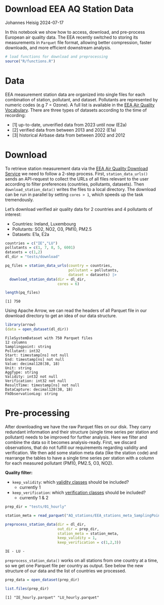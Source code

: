 # Download EEA AQ Station Data
Johannes Heisig
2024-07-17

In this notebook we show how to access, download, and pre-process
European air quality data. The EEA recently switched to storing its
measurements in `Parquet` file format, allowing better compression,
faster downloads, and more efficient downstream analysis.

``` r
# load functions for download and preprocessing
source("R/functions.R")
```

# Data

EEA measurement station data are organized into single files for each
combination of station, pollutant, and dataset. Pollutants are
represented by numeric codes (e.g 7 = Ozone). A full list is available
in the [EEA Air Quality
Vocabulary](https://dd.eionet.europa.eu/vocabulary/aq/pollutant/view).
There are three types of datasets according to the time of recording:

- \[1\] up-to-date, unverified data from 2023 until now (E2a)
- \[2\] verified data from between 2013 and 2022 (E1a)
- \[3\] historical Airbase data from between 2002 and 2012

# Download

To retrieve station measurement data via the [EEA Air Quality Download
Service](https://eeadmz1-downloads-webapp.azurewebsites.net/) we need to
follow a 2-step process. First, `station_data_urls()` sends an
API-request to collect the URLs of all files relevant to the user
according to filter preferences (countries, pollutants, datasets). Then
`download_station_data()` writes the files to a local directory. The
download can be run in parallel by setting `cores > 1`, which speeds up
the task tremendously.

Let’s download verified air quality data for 2 countries and 4
pollutants of interest:

- Countries: Ireland, Luxembourg
- Pollutants: SO2, NO2, O3, PM10, PM2.5
- Datasets: E1a, E2a

``` r
countries = c("IE","LU")
pollutants = c(1, 7, 8, 5, 6001)
datasets = c(1,2)
dl_dir = "tests/download"

pq_files = station_data_urls(country = countries, 
                             pollutant = pollutants, 
                             dataset = datasets) |> 
  download_station_data(dir = dl_dir, 
                        cores = 6)
```

``` r
length(pq_files)
```

    [1] 750

Using Apache Arrow, we can read the headers of all Parquet file in our
download directory to get an idea of our data structure.

``` r
library(arrow)
(data = open_dataset(dl_dir))
```

    FileSystemDataset with 750 Parquet files
    12 columns
    Samplingpoint: string
    Pollutant: int32
    Start: timestamp[ns] not null
    End: timestamp[ns] not null
    Value: decimal128(38, 18)
    Unit: string
    AggType: string
    Validity: int32 not null
    Verification: int32 not null
    ResultTime: timestamp[ns] not null
    DataCapture: decimal128(38, 18)
    FkObservationLog: string

# Pre-processing

After downloading we have the raw Parquet files on our disk. They carry
redundant information and their structure (single time series per
station and pollutant) needs to be improved for further analysis. Here
we filter and combine the data so it becomes analysis-ready. First, we
discard observations, that do not fulfill our requirements regarding
validity and verification. We then add some station meta data (like the
station code) and rearrange the tables to have a single time series per
station with a column for each measured pollutant (PM10, PM2.5, O3,
NO2).

**Quality filter:**

- `keep_validity`: which [validity
  classes](http://dd.eionet.europa.eu/vocabulary/aq/observationvalidity/view)
  should be included?
  - currently 1
- `keep_verification`: which [verification
  classes](http://dd.eionet.europa.eu/vocabulary/aq/observationverification/view)
  should be included?
  - currently 1 & 2

``` r
prep_dir = "tests/01_hourly"

station_meta = read_parquet("AQ_stations/EEA_stations_meta_SamplingPoint.parquet")

preprocess_station_data(dir = dl_dir, 
                        out_dir = prep_dir, 
                        station_meta = station_meta, 
                        keep_validity = 1, 
                        keep_verification = c(1,2,3))
```

    IE - LU - 

`preprocess_station_data()` works on all stations from one country at a
time, so we get one Parquet file per country as output. See below the
new structure of our data and the list of countries we processed.

``` r
prep_data = open_dataset(prep_dir)
```

``` r
list.files(prep_dir)
```

    [1] "IE_hourly.parquet" "LU_hourly.parquet"
